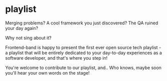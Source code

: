 # playlist
Merging problems? A cool framework you just discovered? The QA ruined your day again? 

Why not sing about it? 

Frontend-band is happy to present the first ever open source tech playlist - a playlist that will be entirely dedicated to your day-to-day experiences as a software developer, and that's where you step in! 

You're welcome to contribute to our playlist, and.. Who knows, maybe soon you'll hear your own words on the stage! 
